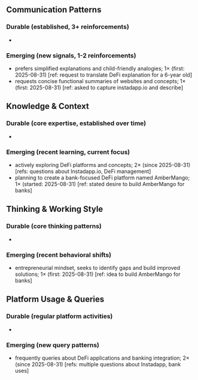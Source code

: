 ## Communication Patterns
### Durable (established, 3+ reinforcements)
- 

### Emerging (new signals, 1-2 reinforcements)
- prefers simplified explanations and child-friendly analogies; 1× (first: 2025-08-31) [ref: request to translate DeFi explanation for a 6-year old]
- requests concise functional summaries of websites and concepts; 1× (first: 2025-08-31) [ref: asked to capture instadapp.io and describe]

## Knowledge & Context
### Durable (core expertise, established over time)
- 

### Emerging (recent learning, current focus)
- actively exploring DeFi platforms and concepts; 2× (since 2025-08-31) [refs: questions about Instadapp.io, DeFi management]
- planning to create a bank-focused DeFi platform named AmberMango; 1× (started: 2025-08-31) [ref: stated desire to build AmberMango for banks]

## Thinking & Working Style
### Durable (core thinking patterns)
- 

### Emerging (recent behavioral shifts)
- entrepreneurial mindset, seeks to identify gaps and build improved solutions; 1× (first: 2025-08-31) [ref: idea to build AmberMango for banks]

## Platform Usage & Queries
### Durable (regular platform activities)
- 

### Emerging (new query patterns)
- frequently queries about DeFi applications and banking integration; 2× (since 2025-08-31) [refs: multiple questions about Instadapp, bank uses]